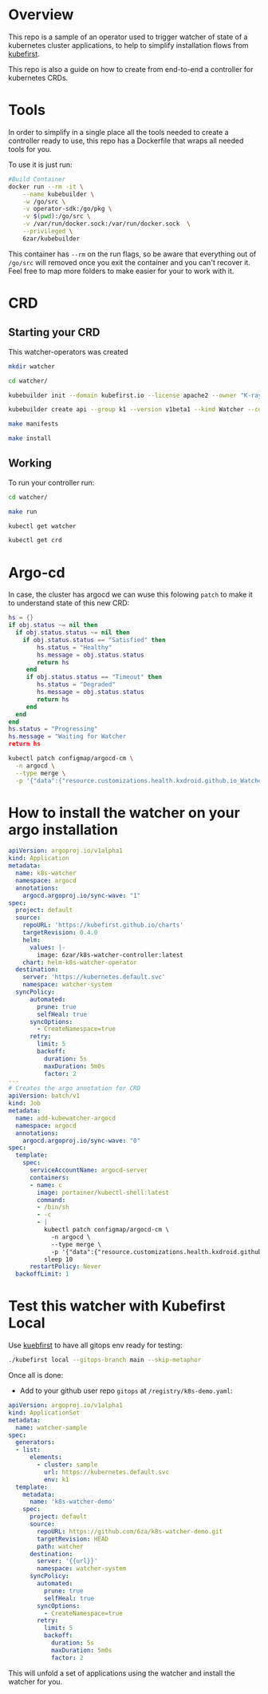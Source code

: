# Overview
 
 This repo is a sample of an operator used to trigger watcher of state of a kubernetes cluster applications, to help to simplify installation flows from [kubefirst](https://github.com/kubefirst/kubefirst). 

 This repo is also a guide on how to create from end-to-end a controller for kubernetes CRDs. 


# Tools

In order to simplify in a single place all the tools needed to create a controller ready to use, this repo has a Dockerfile that wraps all needed tools for you. 

To use it is just run: 
```bash 
#Build Container
docker run --rm -it \
    --name kubebuilder \
    -w /go/src \
    -v operator-sdk:/go/pkg \
    -v $(pwd):/go/src \
    -v /var/run/docker.sock:/var/run/docker.sock  \
    --privileged \
    6zar/kubebuilder
```
This container has `--rm` on the run flags, so be aware that everything  out of `/go/src` will removed once you exit the container and you can't recover it. Feel free to map more folders to make easier for your to work with it. 

# CRD 
##  Starting your CRD

This watcher-operators was created 

```bash 
mkdir watcher

cd watcher/

kubebuilder init --domain kubefirst.io --license apache2 --owner "K-rays" --repo github.com/k1tests/basic-controller

kubebuilder create api --group k1 --version v1beta1 --kind Watcher --controller --resource

make manifests

make install
```


## Working

To run your controller run: 

```bash 
cd watcher/

make run

kubectl get watcher

kubectl get crd 
```



# Argo-cd 

In case, the cluster has argocd we can wuse this folowing `patch` to make it to understand state of this new CRD: 
```lua
hs = {}
if obj.status ~= nil then
  if obj.status.status ~= nil then
    if obj.status.status == "Satisfied" then
        hs.status = "Healthy"
        hs.message = obj.status.status
        return hs
     end
     if obj.status.status == "Timeout" then
        hs.status = "Degraded"
        hs.message = obj.status.status
        return hs
     end
  end
end
hs.status = "Progressing"
hs.message = "Waiting for Watcher
return hs
```

```bash 
kubectl patch configmap/argocd-cm \
  -n argocd \
  --type merge \
  -p '{"data":{"resource.customizations.health.kxdroid.github.io_Watcher":"hs = {}\nif obj.status ~= nil then\n  if obj.status.status ~= nil then\n    if obj.status.status == \"Satisfied\" then\n        hs.status = \"Healthy\"\n        hs.message = obj.status.status\n        return hs\n     end\n     if obj.status.status == \"Timeout\" then\n        hs.status = \"Degraded\"\n        hs.message = obj.status.status\n        return hs\n     end\n  end\nend\nhs.status = \"Progressing\"\nhs.message = \"Waiting for Watcher\"\nreturn hs"} }'
```


# How to install the watcher on your argo installation 

```yaml 
apiVersion: argoproj.io/v1alpha1
kind: Application
metadata:
  name: k8s-watcher
  namespace: argocd
  annotations:
    argocd.argoproj.io/sync-wave: "1"
spec: 
  project: default
  source:
    repoURL: 'https://kubefirst.github.io/charts'
    targetRevision: 0.4.0
    helm:
      values: |-
        image: 6zar/k8s-watcher-controller:latest
    chart: helm-k8s-watcher-operator
  destination:
    server: 'https://kubernetes.default.svc'
    namespace: watcher-system
  syncPolicy:
      automated:
        prune: true
        selfHeal: true
      syncOptions:
        - CreateNamespace=true
      retry:
        limit: 5
        backoff:
          duration: 5s
          maxDuration: 5m0s
          factor: 2
---
# Creates the argo annotation for CRD
apiVersion: batch/v1
kind: Job
metadata:
  name: add-kubewatcher-argocd
  namespace: argocd
  annotations:
    argocd.argoproj.io/sync-wave: "0"
spec:
  template:
    spec:
      serviceAccountName: argocd-server
      containers:
      - name: c
        image: portainer/kubectl-shell:latest
        command:
        - /bin/sh
        - -c
        - |
          kubectl patch configmap/argocd-cm \
            -n argocd \
            --type merge \
            -p '{"data":{"resource.customizations.health.kxdroid.github.io_Watcher":"hs = {}\nif obj.status ~= nil then\n  if obj.status.status ~= nil then\n    if obj.status.status == \"Satisfied\" then\n        hs.status = \"Healthy\"\n        hs.message = obj.status.status\n        return hs\n     end\n     if obj.status.status == \"Timeout\" then\n        hs.status = \"Degraded\"\n        hs.message = obj.status.status\n        return hs\n     end\n  end\nend\nhs.status = \"Progressing\"\nhs.message = \"Waiting for Watcher\"\nreturn hs"} }'
          sleep 10
      restartPolicy: Never
  backoffLimit: 1          
```


# Test this watcher with Kubefirst Local

Use [kuebfirst](https://github.com/kubefirst/kubefirst) to have all gitops env ready for testing:
```bash 
./kubefirst local --gitops-branch main --skip-metaphor
```
Once all is done:
- Add to your github user repo `gitops` at `/registry/k8s-demo.yaml`: 
```yaml
apiVersion: argoproj.io/v1alpha1
kind: ApplicationSet
metadata:
  name: watcher-sample
spec:
  generators:
  - list:
      elements:
        - cluster: sample
          url: https://kubernetes.default.svc
          env: k1
  template:
    metadata:
      name: 'k8s-watcher-demo'
    spec:
      project: default
      source:
        repoURL: https://github.com/6za/k8s-watcher-demo.git
        targetRevision: HEAD
        path: watcher
      destination:
        server: '{{url}}'
        namespace: watcher-system
      syncPolicy:
        automated:
          prune: true
          selfHeal: true
        syncOptions:
          - CreateNamespace=true
        retry:
          limit: 5
          backoff:
            duration: 5s
            maxDuration: 5m0s
            factor: 2   
```

This will unfold a set of applications using the watcher and install the watcher for you. 
